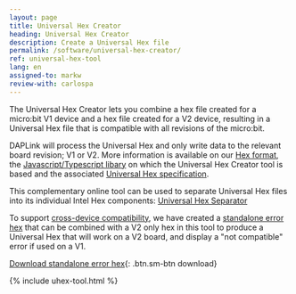 ```yaml
---
layout: page
title: Universal Hex Creator
heading: Universal Hex Creator
description: Create a Universal Hex file
permalink: /software/universal-hex-creator/
ref: universal-hex-tool
lang: en
assigned-to: markw
review-with: carlospa
---
```


The Universal Hex Creator lets you combine a hex file created for a micro:bit V1 device and a hex file created for a V2 device, resulting in a Universal Hex file that is compatible with all revisions of the micro:bit.

DAPLink will process the Universal Hex and only write data to the relevant board revision; V1 or V2. More information is available on our [Hex format](../hex-format), the [Javascript/Typescript libary](https://github.com/microbit-foundation/microbit-universal-hex) on which the Universal Hex Creator tool is based and the associated [Universal Hex specification](https://github.com/microbit-foundation/spec-universal-hex).

This complementary online tool can be used to separate Universal Hex files into its individual Intel Hex components: [Universal Hex Separator](https://microbit-foundation.github.io/microbit-universal-hex/examples/separate.html)

To support [cross-device compatibility](../hex-format/#cross-device-compatibility), we have created a [standalone error hex](/docs/software/assets/stand-alone-error-v1.hex) that can be combined with a V2 only hex in this tool to produce a Universal Hex that will work on a V2 board, and display a "not compatible" error if used on a V1.

[Download standalone error hex](/docs/software/assets/stand-alone-error-v1.hex){: .btn.sm-btn download}

{% include uhex-tool.html %}
